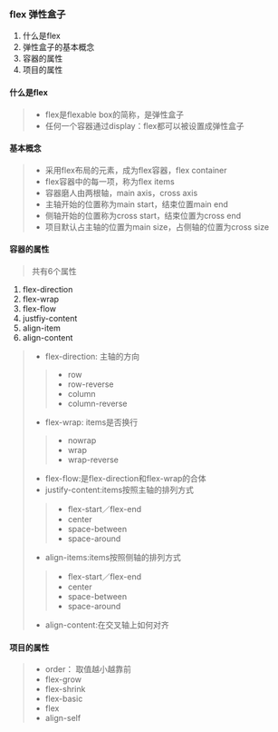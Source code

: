 ### flex 弹性盒子
1. 什么是flex
2. 弹性盒子的基本概念
3. 容器的属性
4. 项目的属性

> [详细文档地址]: <http://www.ruanyifeng.com/blog/2015/07/flex-grammar.html>  "语法"
> [详细文档地址]: <http://www.ruanyifeng.com/blog/2015/07/flex-examples.html>  "案例"

#### 什么是flex

> + flex是flexable box的简称，是弹性盒子
> + 任何一个容器通过display：flex都可以被设置成弹性盒子

#### 基本概念

> + 采用flex布局的元素，成为flex容器，flex container
> + flex容器中的每一项，称为flex items
> + 容器磨人由两根轴，main axis，cross axis
> + 主轴开始的位置称为main start，结束位置main end
> + 侧轴开始的位置称为cross start，结束位置为cross end
> + 项目默认占主轴的位置为main size，占侧轴的位置为cross size


#### 容器的属性

> 共有6个属性
1. flex-direction
2. flex-wrap
3. flex-flow
4. justfiy-content
5. align-item
6. align-content
> + flex-direction: 主轴的方向
>>	- row
>>	- row-reverse
>>	- column
>>	- column-reverse
> + flex-wrap: items是否换行
>>	- nowrap
>>	- wrap
>>	- wrap-reverse
> + flex-flow:是flex-direction和flex-wrap的合体
> + justify-content:items按照主轴的排列方式
>>	- flex-start／flex-end
>>	- center
>>	- space-between
>>	- space-around
> + align-items:items按照侧轴的排列方式
>>	- flex-start／flex-end
>>	- center
>>	- space-between
>>	- space-around
> + align-content:在交叉轴上如何对齐

#### 项目的属性
> + order： 取值越小越靠前
> + flex-grow
> + flex-shrink
> + flex-basic
> + flex
> + align-self

